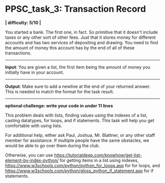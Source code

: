 # PPSC_task_3: Transaction Record 
**| difficulty: 5/10 |**

You started a bank. The first one, in fact. So primitive that it doesn't include taxes or any other sort of other fees. Just that it stores money for different accounts and has two services of depositing and drawing. You need to find the amount of money this account has by the end of all of these transactions. 
__________________________________________________________________________________
**Input**:
You are given a list, the first item being the amount of money you initially have in your account. 
__________________________________________________________________________________
**Output**:
Make sure to add a newline at the end of your returned answer. This is needed to match the format for the task result.
__________________________________________________________________________________
**optional challenge: write your code in under 11 lines**

This problem deals with lists, finding values using the indexes of a list, casting datatypes, for loops, and if statements. This task will help you get comfortable with using lists.

For additional help, either ask Paul, Joshua, Mr. Blattner, or any other staff member for assistance. If multiple people have the same obstacles, we would be able to go over them during the club. 

Otherwise, you can use https://tutorialdeep.com/knowhow/get-list-element-by-index-python/ for getting items in a list using indexes, https://www.w3schools.com/python/python_for_loops.asp for for loops, and https://www.w3schools.com/python/gloss_python_if_statement.asp for if statements. 
